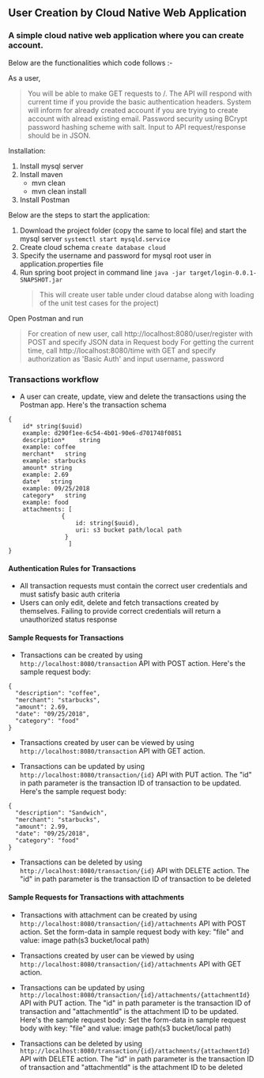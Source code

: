 
## User Creation by Cloud Native Web Application

### A simple cloud native web application where you can create account.

Below are the functionalities which code follows :-

As a user, 
> You will be able to make GET requests to /. 
> The API will respond with current time if you provide the basic authentication headers. 
> System will inform for already created account if you are trying to create account with alread existing email.
> Password security using BCrypt password hashing scheme with salt.
> Input to API request/response should be in JSON.

Installation:
1. Install mysql server
2. Install maven 
    - mvn clean 
    - mvn clean install
3. Install Postman

Below are the steps to start the application:

1. Download the project folder (copy the same to local file) and start the mysql server
    ```systemctl start mysqld.service```
2. Create cloud schema
    ```create database cloud```
3. Specify the username and password for mysql root user in application.properties file 
3. Run spring boot project in command line
    ```java -jar target/login-0.0.1-SNAPSHOT.jar```
    >  This will create user table under cloud databse along with loading of the unit test cases for the project)

Open Postman and run
> For creation of new user, call http://localhost:8080/user/register with POST and specify JSON data in Request body
> For getting the current time, call http://localhost:8080/time with GET and specify authorization as 'Basic Auth' and input username, password 

### Transactions workflow
- A user can create, update, view and delete the transactions using the Postman app. Here's the transaction schema
```
{
    id*	string($uuid)
    example: d290f1ee-6c54-4b01-90e6-d701748f0851
    description*	string
    example: coffee
    merchant*	string
    example: starbucks
    amount*	string
    example: 2.69
    date*	string
    example: 09/25/2018
    category*	string
    example: food
    attachments: [
               {
                   id: string($uuid),
                   uri: s3 bucket path/local path 
                }
                 ]
}
```
#### Authentication Rules for Transactions
- All transaction requests must contain the correct user credentials and must satisfy basic auth criteria
- Users can only edit, delete and fetch transactions created by themselves. Failing to provide correct credentials will return a unauthorized status response

#### Sample Requests for Transactions
- Transactions can be created by using ```http://localhost:8080/transaction``` API with POST action. Here's the sample request body:
```
{
  "description": "coffee",
  "merchant": "starbucks",
  "amount": 2.69,
  "date": "09/25/2018",
  "category": "food"
}
```

- Transactions created by user can be viewed by using ```http://localhost:8080/transaction``` API with GET action. 

- Transactions can be updated by using ```http://localhost:8080/transaction/{id}``` API with PUT action. The "id" in path parameter is the transaction ID of transaction to be updated. Here's the sample request body:
```
{
  "description": "Sandwich",
  "merchant": "starbucks",
  "amount": 2.99,
  "date": "09/25/2018",
  "category": "food"
}
```

- Transactions can be deleted by using ```http://localhost:8080/transaction/{id}``` API with DELETE action. The "id" in path parameter is the transaction ID of transaction to be deleted

#### Sample Requests for Transactions with attachments
- Transactions with attachment can be created by using ```http://localhost:8080/transaction/{id}/attachments``` API with POST action. 
Set the form-data in sample request body with key: "file" and value: image path(s3 bucket/local path)

- Transactions created by user can be viewed by using ```http://localhost:8080/transaction/{id}/attachments``` API with GET action. 

- Transactions can be updated by using ```http://localhost:8080/transaction/{id}/attachments/{attachmentId}``` API with PUT action. The "id" in path parameter is the transaction ID of transaction and "attachmentId" is the attachment ID to be updated. Here's the sample request body:
Set the form-data in sample request body with key: "file" and value: image path(s3 bucket/local path)

- Transactions can be deleted by using ```http://localhost:8080/transaction/{id}/attachments/{attachmentId}``` API with DELETE action. The "id" in path parameter is the transaction ID of transaction and "attachmentId" is the attachment ID to be deleted
